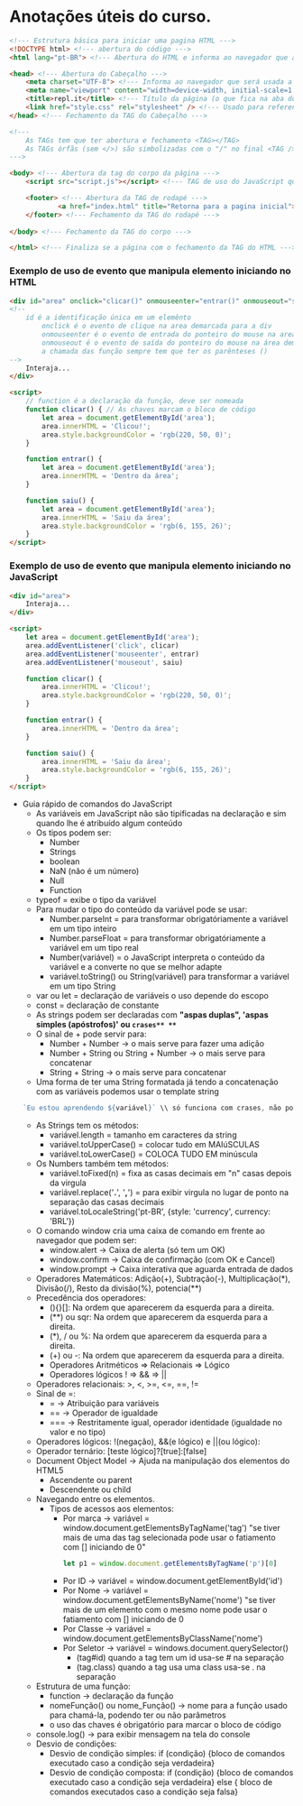# Anotações úteis do curso.

~~~HTML
<!--- Estrutura básica para iniciar uma pagina HTML --->
<!DOCTYPE html> <!--- abertura do código --->
<html lang="pt-BR"> <!--- Abertura do HTML e informa ao navegador que a linguagem usada é o português do Brasil --->

<head> <!--- Abertura do Cabeçalho --->
	<meta charset="UTF-8"> <!--- Informa ao navegador que será usada a acentuação do português Brasil --->
	<meta name="viewport" content="width=device-width, initial-scale=1.0">
	<title>repl.it</title> <!--- Título da página (o que fica na aba do navegador--->
	<link href="style.css" rel="stylesheet" /> <!--- Usado para referenciar onde está o arquivo css de estilo da pagina --->
</head> <!--- Fechamento da TAG do Cabeçalho --->

<!---
	As TAGs tem que ter abertura e fechamento <TAG></TAG>
	As TAGs órfãs (sem </>) são simbolizadas com o "/" no final <TAG />
--->

<body> <!--- Abertura da tag do corpo da página --->
	<script src="script.js"></script> <!--- TAG de uso do JavaScript quando é usado arquivo externo --->

	<footer> <!--- Abertura da TAG de rodapé --->
			<a href="index.html" title="Retorna para a pagina inicial">Inicio</a> <!--- Usado para criar um link para outra pagina --->
	</footer> <!--- Fechamento da TAG do rodapé --->
	
</body> <!--- Fechamento da TAG do corpo --->

</html> <!--- Finaliza se a página com o fechamento da TAG do HTML --->
~~~

### Exemplo de uso de evento que manipula elemento iniciando no HTML
~~~HTML
<div id="area" onclick="clicar()" onmouseenter="entrar()" onmouseout="saiu()">
<!--
	id é a identificação única em um elemênto
		onclick é o evento de clique na area demarcada para a div
		onmouseenter é o evento de entrada do ponteiro do mouse na area demarcada da div
		onmouseout é o evento de saída do ponteiro do mouse na área demarcada da div
		a chamada das função sempre tem que ter os parênteses ()
-->
	Interaja...
</div>

<script>
	// function é a declaração da função, deve ser nomeada
	function clicar() { // As chaves marcam o bloco de código
		let area = document.getElementById('area');
		area.innerHTML = 'Clicou!';
		area.style.backgroundColor = 'rgb(220, 50, 0)';
	}

	function entrar() {
		let area = document.getElementById('area');
		area.innerHTML = 'Dentro da área';
	}

	function saiu() {
		let area = document.getElementById('area');
		area.innerHTML = 'Saiu da área';
		area.style.backgroundColor = 'rgb(6, 155, 26)';
	}
</script>
~~~

### Exemplo de uso de evento que manipula elemento iniciando no JavaScript
~~~HTML
<div id="area">
	Interaja...
</div>

<script>
	let area = document.getElementById('area');
	area.addEventListener('click', clicar)
	area.addEventListener('mouseenter', entrar)
	area.addEventListener('mouseout', saiu)

	function clicar() {
		area.innerHTML = 'Clicou!';
		area.style.backgroundColor = 'rgb(220, 50, 0)';
	}

	function entrar() {
		area.innerHTML = 'Dentro da área';
	}

	function saiu() {
		area.innerHTML = 'Saiu da área';
		area.style.backgroundColor = 'rgb(6, 155, 26)';
	}
</script>
~~~

* Guia rápido de comandos do JavaScript
	* As variáveis em JavaScript não são tipificadas na declaração e sim quando lhe é atribuído algum conteúdo
	* Os tipos podem ser:
		* Number
		* Strings
		* boolean
		* NaN (não é um número)
		* Null
		* Function
	* typeof = exibe o tipo da variável
	* Para mudar o tipo do conteúdo da variável pode se usar:
		* Number.parseInt = para transformar obrigatóriamente a variável em um tipo inteiro
		* Number.parseFloat = para transformar obrigatóriamente a variável em um tipo real
		* Number(variável) = o JavaScript interpreta o conteúdo da variável e a converte no que se melhor adapte
		* variável.toString() ou String(variável) para transformar a variável em um tipo String
	* var ou let = declaração de variáveis o uso depende do escopo
	* const = declaração de constante
	* As strings podem ser declaradas com **"aspas duplas", 'aspas simples (apóstrofos)' ou `crases** **`**
	* O sinal de + pode servir para:
		* Number + Number -> o mais serve para fazer uma adição
		* Number + String ou String + Number -> o mais serve para concatenar
		* String + String -> o mais serve para concatenar
	* Uma forma de ter uma String formatada já tendo a concatenação com as variáveis podemos usar o template string
	~~~JavaScript
	`Eu estou aprendendo ${variável}` \\ só funciona com crases, não pode usar aspas nem simples nem duplas
	~~~
	* As Strings tem os métodos:
		* variável.length = tamanho em caracteres da string
		* variável.toUpperCase() = colocar tudo em MAIúSCULAS
		* variável.toLowerCase() = COLOCA TUDO EM minúscula
	* Os Numbers também tem métodos:
		* variável.toFixed(n) = fixa as casas decimais em "n" casas depois da virgula
		* variável.replace('**.**', '**,**') = para exibir virgula no lugar de ponto na separação das casas decimais
		* variável.toLocaleString('pt-BR', {style: 'currency', currency: 'BRL'})
	* O comando window cria uma caixa de comando em frente ao navegador que podem ser:
		* window.alert -> Caixa de alerta (só tem um OK)
		* window.confirm -> Caixa de confirmação (com OK e Cancel)
		* window.prompt -> Caixa interativa que aguarda entrada de dados
	* Operadores Matemáticos: Adição(+), Subtração(-), Multiplicação(*), Divisão(/), Resto da divisão(%), potencia(**)
	* Precedência dos operadores:
		* (){}[]: Na ordem que aparecerem da esquerda para a direita.
		* (**) ou sqr: Na ordem que aparecerem da esquerda para a direita.
		* (*), / ou %: Na ordem que aparecerem da esquerda para a direita.
		* (+) ou -: Na ordem que aparecerem da esquerda para a direita.
		* Operadores Aritméticos => Relacionais => Lógico
		* Operadores lógicos ! => && => ||
	* Operadores relacionais: >, <, >=, <=, ==, !=
	* Sinal de =:
		* = -> Atribuição para variáveis
		* == -> Operador de igualdade
		* === -> Restritamente igual,  operador identidade (igualdade no valor e no tipo)
	* Operadores lógicos: !(negação), &&(e lógico) e ||(ou lógico):
	* Operador ternário: [teste lógico]?[true]:[false]
	* Document Object Model -> Ajuda na manipulação dos elementos do HTML5
		* Ascendente ou parent
		* Descendente ou child
	* Navegando entre os elementos.
		* Tipos de acessos aos elementos:
			* Por marca -> variável = window.document.getElementsByTagName('tag') "se tiver mais de uma das tag
			selecionada pode usar o fatiamento com [] iniciando de 0"
				~~~JavaScript
				let p1 = window.document.getElementsByTagName('p')[0]
				~~~
			* Por ID -> variável = window.document.getElementById('id')
			* Por Nome -> variável = window.document.getElementsByName('nome') "se tiver mais de um elemento com o mesmo
			nome pode usar o fatiamento com [] iniciando de 0
			* Por Classe -> variável = window.document.getElementsByClassName('nome')
			* Por Seletor -> variável = windows.document.querySelector()
				* (tag#id) quando a tag tem um id usa-se # na separação
				* (tag.class) quando a tag usa uma class usa-se . na separação
	* Estrutura de uma função:
		* function -> declaração da função
		* nomeFunção() ou nome_Função() -> nome para a função usado para chamá-la, podendo ter ou não parâmetros
    	* o uso das chaves é obrigatório para marcar o bloco de código
	* console.log() -> para exibir mensagem na tela do console
	* Desvio de condições:
		* Desvio de condição simples: if (condição) {bloco de comandos executado caso a condição seja verdadeira} 
		* Desvio de condição composta: if (condição) {bloco de comandos executado caso a condição seja verdadeira} else 
	{ bloco de comandos executados caso a condição seja falsa}